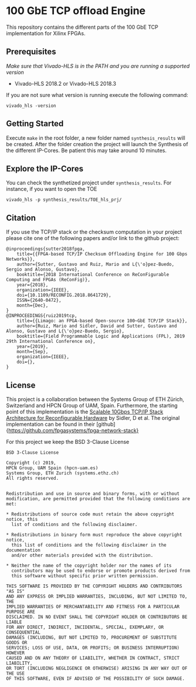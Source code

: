 # 100 GbE TCP offload Engine

This repository contains the different parts of the 100 GbE TCP implementation for Xilinx FPGAs.

## Prerequisites

*Make sure that Vivado-HLS is in the PATH and you are running a supported version*

- Vivado-HLS 2018.2 or Vivado-HLS 2018.3

If you are not sure what version is running execute the following command:

```
vivado_hls -version
```


## Getting Started

Execute `make` in the root folder, a new folder named `synthesis_results` will be created. After the folder creation the project will launch the Synthesis of the different IP-Cores. Be patient this may take around 10 minutes.

## Explore the IP-Cores

You can check the synthetized project under `synthesis_results`. For instance, if you want to open the TOE

```
vivado_hls -p synthesis_results/TOE_hls_prj/
```


## Citation
If you use the TCP/IP stack or the checksum computation in your project please cite one of the following papers and/or link to the github project:

```
@inproceedings{sutter2018fpga,
    title={{FPGA-based TCP/IP Checksum Offloading Engine for 100 Gbps Networks}},
    author={Sutter, Gustavo and Ruiz, Mario and L{\'o}pez-Buedo, Sergio and Alonso, Gustavo},
    booktitle={2018 International Conference on ReConFigurable Computing and FPGAs (ReConFig)},
    year={2018},
    organization={IEEE},
    doi={10.1109/RECONFIG.2018.8641729},
    ISSN={2640-0472},
    month={Dec},
}
@INPROCEEDINGS{ruiz2019tcp, 
    title={{Limago: an FPGA-based Open-source 100~GbE TCP/IP Stack}}, 
    author={Ruiz, Mario and Sidler, David and Sutter, Gustavo and Alonso, Gustavo and L{\'o}pez-Buedo, Sergio},
    booktitle={Field Programmable Logic and Applications (FPL), 2019 29th International Conference on},
    year={2019},
    month={Sep},
    organization={IEEE},
    doi={},
}
```

## License

This project is a collaboration between the Systems Group of ETH Zürich, Switzerland and HPCN Group of UAM, Spain. Furthermore, the starting point of this implementation is the [Scalable 10Gbps TCP/IP Stack Architecture for Reconfigurable Hardware](https://ieeexplore.ieee.org/abstract/document/7160037) by Sidler, D et al. The original implementation can be found in their [github]{https://github.com/fpgasystems/fpga-network-stack}

For this project we keep the BSD 3-Clause License

```
BSD 3-Clause License

Copyright (c) 2019, 
HPCN Group, UAM Spain (hpcn-uam.es)
Systems Group, ETH Zurich (systems.ethz.ch)
All rights reserved.


Redistribution and use in source and binary forms, with or without
modification, are permitted provided that the following conditions are met:

* Redistributions of source code must retain the above copyright notice, this
  list of conditions and the following disclaimer.

* Redistributions in binary form must reproduce the above copyright notice,
  this list of conditions and the following disclaimer in the documentation
  and/or other materials provided with the distribution.

* Neither the name of the copyright holder nor the names of its
  contributors may be used to endorse or promote products derived from
  this software without specific prior written permission.

THIS SOFTWARE IS PROVIDED BY THE COPYRIGHT HOLDERS AND CONTRIBUTORS "AS IS"
AND ANY EXPRESS OR IMPLIED WARRANTIES, INCLUDING, BUT NOT LIMITED TO, THE
IMPLIED WARRANTIES OF MERCHANTABILITY AND FITNESS FOR A PARTICULAR PURPOSE ARE
DISCLAIMED. IN NO EVENT SHALL THE COPYRIGHT HOLDER OR CONTRIBUTORS BE LIABLE
FOR ANY DIRECT, INDIRECT, INCIDENTAL, SPECIAL, EXEMPLARY, OR CONSEQUENTIAL
DAMAGES (INCLUDING, BUT NOT LIMITED TO, PROCUREMENT OF SUBSTITUTE GOODS OR
SERVICES; LOSS OF USE, DATA, OR PROFITS; OR BUSINESS INTERRUPTION) HOWEVER
CAUSED AND ON ANY THEORY OF LIABILITY, WHETHER IN CONTRACT, STRICT LIABILITY,
OR TORT (INCLUDING NEGLIGENCE OR OTHERWISE) ARISING IN ANY WAY OUT OF THE USE
OF THIS SOFTWARE, EVEN IF ADVISED OF THE POSSIBILITY OF SUCH DAMAGE.
```